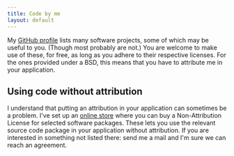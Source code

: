 ```yaml
---
title: Code by me
layout: default
---
```


My [GitHub profile][github] lists many software projects, some of which may be useful to
you. (Though most probably are not.) You are welcome to make use of these, for free, as
long as you adhere to their respective licenses. For the ones provided under a BSD, this
means that you have to attribute me in your application.

## Using code without attribution

I understand that putting an attribution in your application can sometimes be a problem.
I've set up an [online store][] where you can buy a Non-Attribution License for selected
software packages. These lets you use the relevant source code package in your application
without attribution. If you are interested in something not listed there: send me a mail
and I'm sure we can reach an agreement.

[online store]: http://sites.fastspring.com/stig/product/sourcecode

[github]: http://github.com/stig
